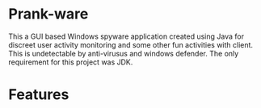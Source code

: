 # Prank-ware
This a GUI based Windows spyware application created using Java for discreet user activity monitoring and some other fun activities with client. This is undetectable by anti-virusus and windows defender. The only requirement for this project was JDK.
# Features

 
